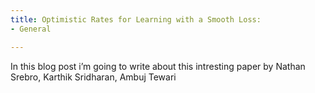 ```yaml
---
title: Optimistic Rates for Learning with a Smooth Loss:
- General

---
```


In this blog post i’m going to write about this intresting paper by Nathan Srebro, Karthik Sridharan, Ambuj Tewari
